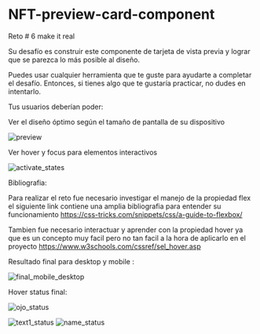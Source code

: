 # NFT-preview-card-component

Reto # 6 make it real

Su desafío es construir este componente de tarjeta de vista previa y lograr que se parezca lo más posible al diseño.

Puedes usar cualquier herramienta que te guste para ayudarte a completar el desafío. Entonces, si tienes algo que te gustaría practicar, no dudes en intentarlo.

Tus usuarios deberían poder:

Ver el diseño óptimo según el tamaño de pantalla de su dispositivo

![preview](https://user-images.githubusercontent.com/79812118/196824961-c74b7a5f-3b88-4251-8def-dc4ce1433235.jpg)

Ver hover y focus para elementos interactivos

![activate_states](https://user-images.githubusercontent.com/79812118/196825096-8fb3ab94-33d4-4082-9bc5-d43815719dc3.jpg)

Bibliografia:

Para realizar el reto fue necesario investigar el manejo de la propiedad flex el siguiente link contiene una amplia bibliografia para entender su funcionamiento 
https://css-tricks.com/snippets/css/a-guide-to-flexbox/

Tambien fue necesario interactuar y aprender con la propiedad hover ya que es un concepto muy facil pero no tan facil a la hora de aplicarlo en el proyecto 
https://www.w3schools.com/cssref/sel_hover.asp

Resultado final para desktop y mobile :

![final_mobile_desktop](https://user-images.githubusercontent.com/79812118/196825456-9f434097-2662-4f61-a3af-bd8c1a47ea8e.jpg)

Hover status final:

![ojo_status](https://user-images.githubusercontent.com/79812118/196825631-ecb84a02-a3be-4822-a385-197f6c2a5a4c.jpg)

![text1_status](https://user-images.githubusercontent.com/79812118/196825751-4aedf294-e1cc-4b25-88e1-36be7ff347df.jpg)
![name_status](https://user-images.githubusercontent.com/79812118/196825829-824ce084-ef66-47cd-b749-e76f6d07ae09.jpg)




